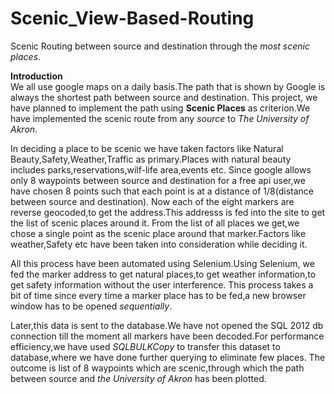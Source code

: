 # Scenic_View-Based-Routing
Scenic Routing between source and destination through the <i>most scenic places</i>.

<b>Introduction</b></br>
We all use google maps on a daily basis.The path that is shown by Google is always the shortest path between source and destination.
This project, we have planned to implement the path using <b>Scenic Places</b> as criterion.We have implemented the scenic route from any <i>source</i> to <i>The University of Akron</i>.

In deciding a place to be scenic we have taken factors like Natural Beauty,Safety,Weather,Traffic as primary.Places with natural beauty includes parks,reservations,wilf-life area,events etc.
Since google allows only 8 waypoints between source and destination for a free api user,we have chosen  8 points such that each point is at a distance of 1/8(distance between source and destination).
Now each of the eight markers are reverse geocoded,to get the address.This addresss is fed into the site to get the list of scenic places around it.
From the list of all places we get,we chose a single point as the scenic place around that marker.Factors like weather,Safety etc have been taken into consideration while deciding it.

All this process have been automated using Selenium.Using Selenium, we fed the marker address to get natural places,to get weather information,to get safety information without the user interference.
This process takes a bit of time since every time a marker place has to be fed,a new browser window has to be opened <i>sequentially</i>.

Later,this data is sent to the database.We have not opened the SQL 2012 db connection till the moment all markers have been decoded.For performance efficiency,we have used <i>SQLBULKCopy</i> to transfer this dataset to database,where we have done further querying to eliminate few places.
The outcome is list of 8 waypoints which are scenic,through which the path between source and <i>the University of Akron</i> has been plotted.



